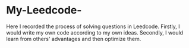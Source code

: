 # My-Leedcode-
Here I recorded the process of solving questions in Leedcode.
Firstly, I would write my own code according to my own ideas. 
Secondly, I would learn from others' advantages and then optimize them.
